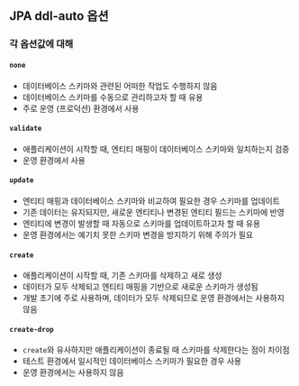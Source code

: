 ## JPA ddl-auto 옵션
### 각 옵션값에 대해
#### `none`
* 데이터베이스 스키마와 관련된 어떠한 작업도 수행하지 않음
* 데이터베이스 스키마를 수동으로 관리하고자 할 때 유용
* 주로 운영 (프로덕션) 환경에서 사용

#### `validate`
* 애플리케이션이 시작할 때, 엔티티 매핑이 데이터베이스 스키마와 일치하는지 검증
* 운영 환경에서 사용

#### `update`
* 엔티티 매핑과 데이터베이스 스키마와 비교하여 필요한 경우 스키마를 업데이트
* 기존 데이터는 유지되지만, 새로운 엔티티나 변경된 엔티티 필드는 스키마에 반영
* 엔티티에 변경이 발생할 때 자동으로 스키마를 업데이트하고자 할 때 유용
* 운영 환경에서는 예기치 못한 스키마 변경을 방지하기 위해 주의가 필요

#### `create`
* 애플리케이션이 시작할 때, 기존 스키마를 삭제하고 새로 생성
* 데이터가 모두 삭제되고 엔티티 매핑을 기반으로 새로운 스키마가 생성됨
* 개발 초기에 주로 사용하며, 데이터가 모두 삭제되므로 운영 환경에서는 사용하지 않음

#### `create-drop`
* `create`와 유사하지만 애플리케이션이 종료될 때 스키마를 삭제한다는 점이 차이점
* 테스트 환경에서 일시적인 데이터베이스 스키마가 필요한 경우 사용
* 운영 환경에서는 사용하지 않음

